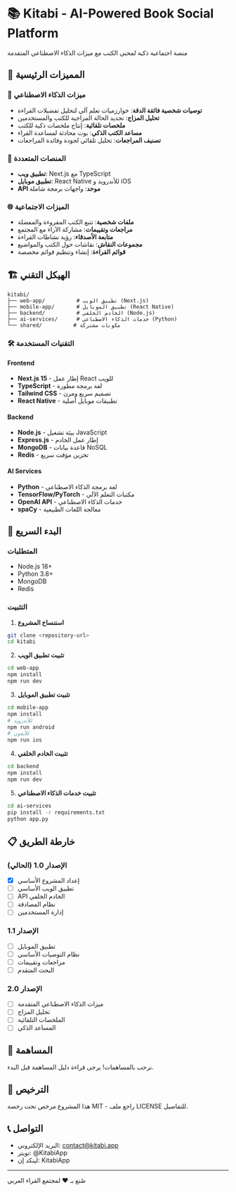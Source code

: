 # 📚 Kitabi - AI-Powered Book Social Platform

منصة اجتماعية ذكية لمحبي الكتب مع ميزات الذكاء الاصطناعي المتقدمة

## 🌟 المميزات الرئيسية

### 🤖 ميزات الذكاء الاصطناعي
- **توصيات شخصية فائقة الدقة**: خوارزميات تعلم آلي لتحليل تفضيلات القراءة
- **تحليل المزاج**: تحديد الحالة المزاجية للكتب والمستخدمين
- **ملخصات تلقائية**: إنتاج ملخصات ذكية للكتب
- **مساعد الكتب الذكي**: بوت محادثة لمساعدة القراء
- **تصنيف المراجعات**: تحليل تلقائي لجودة وفائدة المراجعات

### 📱 المنصات المتعددة
- **تطبيق ويب**: Next.js مع TypeScript
- **تطبيق موبايل**: React Native للأندرويد و iOS
- **API موحد**: واجهات برمجة شاملة

### 🌐 الميزات الاجتماعية
- **ملفات شخصية**: تتبع الكتب المقروءة والمفضلة
- **مراجعات وتقييمات**: مشاركة الآراء مع المجتمع
- **متابعة الأصدقاء**: رؤية نشاطات القراءة
- **مجموعات النقاش**: نقاشات حول الكتب والمواضيع
- **قوائم القراءة**: إنشاء وتنظيم قوائم مخصصة

## 🏗️ الهيكل التقني

```
kitabi/
├── web-app/          # تطبيق الويب (Next.js)
├── mobile-app/       # تطبيق الموبايل (React Native)
├── backend/          # الخادم الخلفي (Node.js)
├── ai-services/      # خدمات الذكاء الاصطناعي (Python)
└── shared/          # مكونات مشتركة
```

### 🛠️ التقنيات المستخدمة

#### Frontend
- **Next.js 15** - إطار عمل React للويب
- **TypeScript** - لغة برمجة مطورة
- **Tailwind CSS** - تصميم سريع ومرن
- **React Native** - تطبيقات موبايل أصلية

#### Backend
- **Node.js** - بيئة تشغيل JavaScript
- **Express.js** - إطار عمل الخادم
- **MongoDB** - قاعدة بيانات NoSQL
- **Redis** - تخزين مؤقت سريع

#### AI Services
- **Python** - لغة برمجة الذكاء الاصطناعي
- **TensorFlow/PyTorch** - مكتبات التعلم الآلي
- **OpenAI API** - خدمات الذكاء الاصطناعي
- **spaCy** - معالجة اللغات الطبيعية

## 🚀 البدء السريع

### المتطلبات
- Node.js 18+
- Python 3.8+
- MongoDB
- Redis

### التثبيت

1. **استنساخ المشروع**
```bash
git clone <repository-url>
cd kitabi
```

2. **تثبيت تطبيق الويب**
```bash
cd web-app
npm install
npm run dev
```

3. **تثبيت تطبيق الموبايل**
```bash
cd mobile-app
npm install
# للأندرويد
npm run android
# للآيفون
npm run ios
```

4. **تثبيت الخادم الخلفي**
```bash
cd backend
npm install
npm run dev
```

5. **تثبيت خدمات الذكاء الاصطناعي**
```bash
cd ai-services
pip install -r requirements.txt
python app.py
```

## 📋 خارطة الطريق

### الإصدار 1.0 (الحالي)
- [x] إعداد المشروع الأساسي
- [ ] تطبيق الويب الأساسي
- [ ] API الخادم الخلفي
- [ ] نظام المصادقة
- [ ] إدارة المستخدمين

### الإصدار 1.1
- [ ] تطبيق الموبايل
- [ ] نظام التوصيات الأساسي
- [ ] مراجعات وتقييمات
- [ ] البحث المتقدم

### الإصدار 2.0
- [ ] ميزات الذكاء الاصطناعي المتقدمة
- [ ] تحليل المزاج
- [ ] الملخصات التلقائية
- [ ] المساعد الذكي

## 🤝 المساهمة

نرحب بالمساهمات! يرجى قراءة دليل المساهمة قبل البدء.

## 📝 الترخيص

هذا المشروع مرخص تحت رخصة MIT - راجع ملف LICENSE للتفاصيل.

## 📞 التواصل

- البريد الإلكتروني: contact@kitabi.app
- تويتر: @KitabiApp
- لينكد إن: KitabiApp

---

صُنع بـ ❤️ لمجتمع القراء العربي
